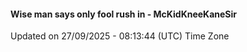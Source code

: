 #### Wise man says only fool rush in - McKidKneeKaneSir
Updated on 27/09/2025 - 08:13:44 (UTC) Time Zone
